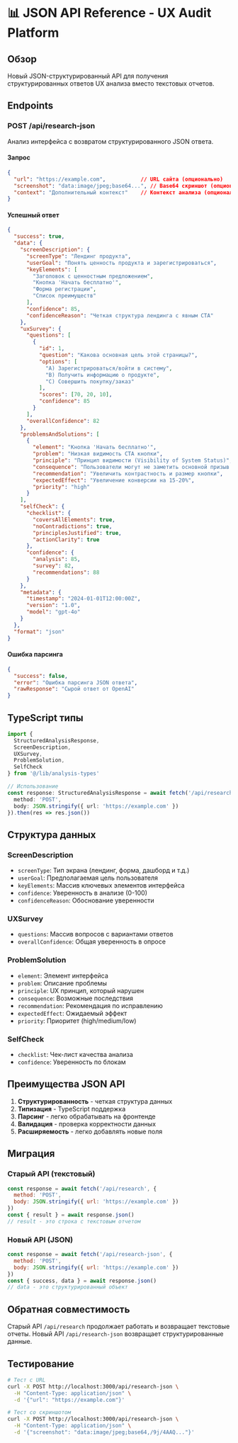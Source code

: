 # 📊 JSON API Reference - UX Audit Platform

## Обзор

Новый JSON-структурированный API для получения структурированных ответов UX анализа вместо текстовых отчетов.

## Endpoints

### POST /api/research-json

Анализ интерфейса с возвратом структурированного JSON ответа.

#### Запрос

```json
{
  "url": "https://example.com",           // URL сайта (опционально)
  "screenshot": "data:image/jpeg;base64...", // Base64 скриншот (опционально)
  "context": "Дополнительный контекст"    // Контекст анализа (опционально)
}
```

#### Успешный ответ

```json
{
  "success": true,
  "data": {
    "screenDescription": {
      "screenType": "Лендинг продукта",
      "userGoal": "Понять ценность продукта и зарегистрироваться",
      "keyElements": [
        "Заголовок с ценностным предложением",
        "Кнопка 'Начать бесплатно'",
        "Форма регистрации",
        "Список преимуществ"
      ],
      "confidence": 85,
      "confidenceReason": "Четкая структура лендинга с явным CTA"
    },
    "uxSurvey": {
      "questions": [
        {
          "id": 1,
          "question": "Какова основная цель этой страницы?",
          "options": [
            "A) Зарегистрироваться/войти в систему",
            "B) Получить информацию о продукте", 
            "C) Совершить покупку/заказ"
          ],
          "scores": [70, 20, 10],
          "confidence": 85
        }
      ],
      "overallConfidence": 82
    },
    "problemsAndSolutions": [
      {
        "element": "Кнопка 'Начать бесплатно'",
        "problem": "Низкая видимость CTA кнопки",
        "principle": "Принцип видимости (Visibility of System Status)",
        "consequence": "Пользователи могут не заметить основной призыв к действию",
        "recommendation": "Увеличить контрастность и размер кнопки",
        "expectedEffect": "Увеличение конверсии на 15-20%",
        "priority": "high"
      }
    ],
    "selfCheck": {
      "checklist": {
        "coversAllElements": true,
        "noContradictions": true,
        "principlesJustified": true,
        "actionClarity": true
      },
      "confidence": {
        "analysis": 85,
        "survey": 82,
        "recommendations": 88
      }
    },
    "metadata": {
      "timestamp": "2024-01-01T12:00:00Z",
      "version": "1.0",
      "model": "gpt-4o"
    }
  },
  "format": "json"
}
```

#### Ошибка парсинга

```json
{
  "success": false,
  "error": "Ошибка парсинга JSON ответа",
  "rawResponse": "Сырой ответ от OpenAI"
}
```

## TypeScript типы

```typescript
import { 
  StructuredAnalysisResponse,
  ScreenDescription,
  UXSurvey,
  ProblemSolution,
  SelfCheck
} from '@/lib/analysis-types'

// Использование
const response: StructuredAnalysisResponse = await fetch('/api/research-json', {
  method: 'POST',
  body: JSON.stringify({ url: 'https://example.com' })
}).then(res => res.json())
```

## Структура данных

### ScreenDescription
- `screenType`: Тип экрана (лендинг, форма, дашборд и т.д.)
- `userGoal`: Предполагаемая цель пользователя
- `keyElements`: Массив ключевых элементов интерфейса
- `confidence`: Уверенность в анализе (0-100)
- `confidenceReason`: Обоснование уверенности

### UXSurvey
- `questions`: Массив вопросов с вариантами ответов
- `overallConfidence`: Общая уверенность в опросе

### ProblemSolution
- `element`: Элемент интерфейса
- `problem`: Описание проблемы
- `principle`: UX принцип, который нарушен
- `consequence`: Возможные последствия
- `recommendation`: Рекомендация по исправлению
- `expectedEffect`: Ожидаемый эффект
- `priority`: Приоритет (high/medium/low)

### SelfCheck
- `checklist`: Чек-лист качества анализа
- `confidence`: Уверенность по блокам

## Преимущества JSON API

1. **Структурированность** - четкая структура данных
2. **Типизация** - TypeScript поддержка
3. **Парсинг** - легко обрабатывать на фронтенде
4. **Валидация** - проверка корректности данных
5. **Расширяемость** - легко добавлять новые поля

## Миграция

### Старый API (текстовый)
```javascript
const response = await fetch('/api/research', {
  method: 'POST',
  body: JSON.stringify({ url: 'https://example.com' })
})
const { result } = await response.json()
// result - это строка с текстовым отчетом
```

### Новый API (JSON)
```javascript
const response = await fetch('/api/research-json', {
  method: 'POST', 
  body: JSON.stringify({ url: 'https://example.com' })
})
const { success, data } = await response.json()
// data - это структурированный объект
```

## Обратная совместимость

Старый API `/api/research` продолжает работать и возвращает текстовые отчеты. Новый API `/api/research-json` возвращает структурированные данные.

## Тестирование

```bash
# Тест с URL
curl -X POST http://localhost:3000/api/research-json \
  -H "Content-Type: application/json" \
  -d '{"url": "https://example.com"}'

# Тест со скриншотом
curl -X POST http://localhost:3000/api/research-json \
  -H "Content-Type: application/json" \
  -d '{"screenshot": "data:image/jpeg;base64,/9j/4AAQ..."}'
```


